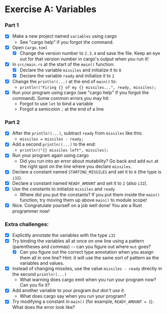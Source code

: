 # Exercise A: Variables

### Part 1
- [x] Make a new project named `variables` using cargo
    - See "cargo help" if you forgot the command.
- [x] Open `Cargo.toml`
    - [x] Change the version number to `2.3.4` and save the file.  Keep an eye out for that version number in cargo's output when you run it!
- [x] In `src/main.rs` at the start of the `main()` function:
    - [x] Declare the variable `missiles` and initialize it to `8`
    - [x] Declare the variable `ready` and initialize it to `2`
- [x] Change the `println!(...)` at the end of `main()` to:
    - `println!("Firing {} of my {} missiles...", ready, missiles);`
- [x] Run your program using cargo (see "cargo help" if you forgot the command).
  Some common errors you may hit:
    - Forgot to use `let` to bind a variable
    - Forgot a semicolon `;` at the end of a line

### Part 2

- [x] After the `println!(...)`, subtract `ready` from `missiles` like this:
    - `missiles = missiles - ready;`
- [x] Add a second `println!(...)` to the end:
    - `println!("{} missiles left", missiles);`
- [x] Run your program again using cargo
    - Did you run into an error about mutability? Go back and add `mut` at the right spot on the line where you declare `missiles`.
- [x] Declare a constant named `STARTING_MISSILES` and set it to `8` (the type is `i32`).
- [x] Declare a constant named `READY_AMOUNT` and set it to `2` (also `i32`).
- [x] Use the constants to initialize `missiles` and `ready`
    - Where did you put the constants?  If you put them inside the `main()` function, try moving them up above `main()` to module scope!
- [x] Nice. Congratulate yourself on a job well done!  You are a Rust programmer now!

### Extra challenges:
- [x] Explicitly annotate the variables with the type `i32`
- [x] Try binding the variables all at once on one line using a pattern (parentheses and commas) -- can you figure out where `mut` goes?
    - [x] Can you figure out the correct type annotation when you assign them all in one line?  Hint: it will use the same sort of pattern as the variables and values.
- [x] Instead of changing missiles, use the value `missiles - ready` directly in the second `println!(...)`
    - What warning does cargo emit when you run your program now? Can you fix it?
- [x] Add another variable to your program *but don't use it*.
    - What does cargo say when you run your program?
- [x] Try modifying a constant in `main()` (for example, `READY_AMOUNT = 1`). What does the error look like?